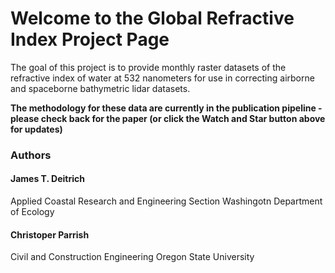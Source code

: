 # Welcome to the Global Refractive Index Project Page
The goal of this project is to provide monthly raster datasets of the refractive index of water at 532 nanometers for use in correcting airborne and spaceborne bathymetric lidar datasets.

**The methodology for these data are currently in the publication pipeline - please check back for the paper (or click the Watch and Star button above for updates)**
### Authors
#### James T. Deitrich
Applied Coastal Research and Engineering Section
Washingotn Department of Ecology
#### Christoper Parrish
Civil and Construction Engineering
Oregon State University